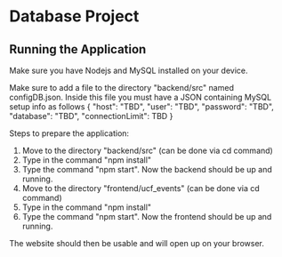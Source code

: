 # Database Project


## Running the Application

Make sure you have Nodejs and MySQL installed on your device.

Make sure to add a file to the directory "backend/src" named configDB.json.
Inside this file you must have a JSON containing MySQL setup info as follows
{
    "host": "TBD",
    "user": "TBD",
    "password": "TBD",
    "database": "TBD",
    "connectionLimit": TBD
}

Steps to prepare the application:

1. Move to the directory "backend/src" (can be done via cd command)
2. Type in the command "npm install"
3. Type the command "npm start". Now the backend should be up and running.
4. Move to the directory "frontend/ucf_events" (can be done via cd command)
5. Type in the command "npm install"
6. Type the command "npm start". Now the frontend should be up and running.

The website should then be usable and will open up on your browser.
